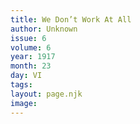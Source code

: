```yaml
---
title: We Don’t Work At All
author: Unknown
issue: 6
volume: 6
year: 1917
month: 23
day: VI
tags:
layout: page.njk
image:
---
```


